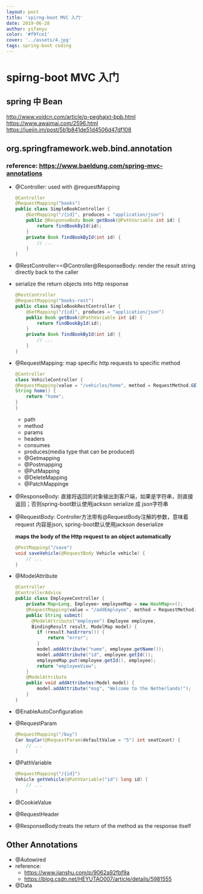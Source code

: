 ```yaml
---
layout: post
title: 'spirng-boot MVC 入门'
date: 2019-06-28
author: yifanyu
color: '#f9fce1'
cover: '../assets/4.jpg'
tags: spring-boot coding
---
```

# spirng-boot MVC 入门
## spring 中 Bean

http://www.voidcn.com/article/p-peghajxt-bpb.html
https://www.awaimai.com/2596.html
https://juejin.im/post/5b1b841de51d4506d47df108

## org.springframework.web.bind.annotation

### reference: https://www.baeldung.com/spring-mvc-annotations
- @Controller: used with @requestMapping

  ```java
  @Controller
  @RequestMapping("books")
  public class SimpleBookController {
      @GetMapping("/{id}", produces = "application/json")
      public @ResponseBody Book getBook(@PathVariable int id) {
          return findBookById(id);
      }
      private Book findBookById(int id) {
          // ...
      }
  }
  ```
- @RestController==@Controller@ResponseBody: render the result string directly back to the caller
- serialize the return objects into http response

  ```java
  @RestController
  @RequestMapping("books-rest")
  public class SimpleBookRestController {    
      @GetMapping("/{id}", produces = "application/json")
      public Book getBook(@PathVariable int id) {
          return findBookById(id);
      }
      private Book findBookById(int id) {
          // ...
      }
  }
  ```

- @RequestMapping: map specific http requests to specific method
  ```java
  @Controller
  class VehicleController {
  @RequestMapping(value = "/vehicles/home", method = RequestMethod.GET)
  String home() {
      return "home";
  }
  }
  ```
    - path
    - method
    - params
    - headers
    - consumes
    - produces(media type that can be produced)
	- @Getmapping
	- @Postmapping
	- @PutMapping
	- @DeleteMapping
	- @PatchMappinge
- @ResponseBody: 直接将返回的对象输出到客户端，如果是字符串，则直接返回；否则spring-boot默认使用jackson serialize 成 json字符串
- @RequestBody: Controller方法带有@RequestBody注解的参数，意味着request 内容是json, spring-boot默认使用jackson deserialize

    __maps the body of the Http request to an object automatically__
    ```java
    @PostMapping("/save")
    void saveVehicle(@RequestBody Vehicle vehicle) {
        // ...
    }
    ```




- @ModelAttribute
  ```java
  @Controller
  @ControllerAdvice
  public class EmployeeController {
      private Map<Long, Employee> employeeMap = new HashMap<>();
      @RequestMapping(value = "/addEmployee", method = RequestMethod.POST)
      public String submit(
        @ModelAttribute("employee") Employee employee,
        BindingResult result, ModelMap model) {
          if (result.hasErrors()) {
              return "error";
          }
          model.addAttribute("name", employee.getName());
          model.addAttribute("id", employee.getId());
          employeeMap.put(employee.getId(), employee);
          return "employeeView";
      }
      @ModelAttribute
      public void addAttributes(Model model) {
          model.addAttribute("msg", "Welcome to the Netherlands!");
      }
  }
  ```
- @EnableAutoConfiguration
- @RequestParam
  ```java
  @RequestMapping("/buy")
  Car buyCar(@RequestParam(defaultValue = "5") int seatCount) {
      // ...
  }
  ```
- @PathVariable
  ```java
  @RequestMapping("/{id}")
  Vehicle getVehicle(@PathVariable("id") long id) {
      // ...
  }
  ```
- @CookieValue
- @RequestHeader
- @ResponseBody:treats the return of the method as the response itself

## Other Annotations
- @Autowired
- reference:
    - https://www.jianshu.com/p/9062a92fbf9a
    - https://blog.csdn.net/HEYUTAO007/article/details/5981555
- @Data 
